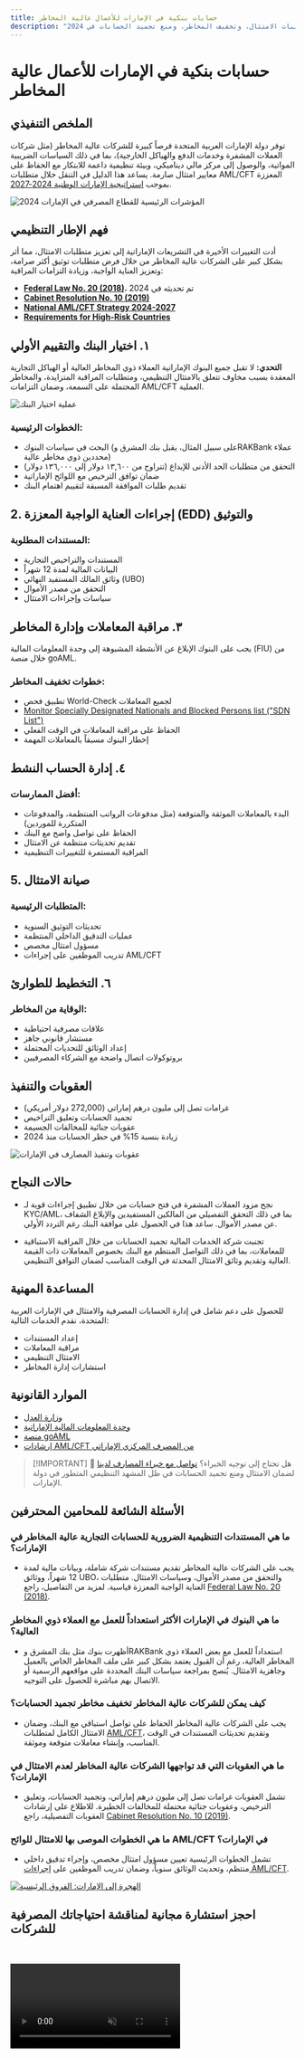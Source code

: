 ```yaml
---
title: حسابات بنكية في الإمارات للأعمال عالية المخاطر
description: "تعرف على كيفية فتح وحماية الحسابات البنكية في الإمارات للأعمال عالية المخاطر. دليل خبير حول متطلبات الامتثال، وتخفيف المخاطر، ومنع تجميد الحسابات في 2024."
---
```


# حسابات بنكية في الإمارات للأعمال عالية المخاطر

## الملخص التنفيذي

توفر دولة الإمارات العربية المتحدة فرصاً كبيرة للشركات عالية المخاطر (مثل شركات العملات المشفرة وخدمات الدفع والهياكل الخارجية)، بما في ذلك السياسات الضريبية المواتية، والوصول إلى مركز مالي ديناميكي، وبيئة تنظيمية داعمة للابتكار مع الحفاظ على معايير امتثال صارمة. يساعد هذا الدليل في التنقل خلال متطلبات AML/CFT المعززة بموجب [استراتيجية الإمارات الوطنية 2024-2027](https://www.mofa.gov.ae/en/mediahub/news/2024/9/5/5-9-2024-uae-uae).

![المؤشرات الرئيسية للقطاع المصرفي في الإمارات 2024](/content/uae-banking-stats.svg)

## فهم الإطار التنظيمي

أدت التغييرات الأخيرة في التشريعات الإماراتية إلى تعزيز متطلبات الامتثال، مما أثر بشكل كبير على الشركات عالية المخاطر من خلال فرض متطلبات توثيق أكثر صرامة، وتعزيز العناية الواجبة، وزيادة التزامات المراقبة:

- **[Federal Law No. 20 (2018)](https://rulebook.centralbank.ae/en/rulebook/decree-federal-law-no-20-2018-anti-money-laundering-and-combating-financing-terrorism-and)**، تم تحديثه في 2024
- **[Cabinet Resolution No. 10 (2019)](https://uaelegislation.gov.ae/en/legislations/1015/download)**
- **[National AML/CFT Strategy 2024-2027](https://www.namlcftc.gov.ae/en/more/uae-strategy/)**
- **[Requirements for High-Risk Countries](https://rulebook.centralbank.ae/en/rulebook/643-requirements-high-risk-countries)**

## ١. اختيار البنك والتقييم الأولي

**التحدي:** لا تقبل جميع البنوك الإماراتية العملاء ذوي المخاطر العالية أو الهياكل التجارية المعقدة بسبب مخاوف تتعلق بالامتثال التنظيمي، ومتطلبات المراقبة المتزايدة، والمخاطر المحتملة على السمعة، وضمان التزامات AML/CFT العملية.

![عملية اختيار البنك](/content/bank-selection.svg)

### الخطوات الرئيسية:

- البحث في سياسات البنوك (على سبيل المثال، يقبل بنك المشرق وRAKBank عملاء محددين ذوي مخاطر عالية)
- التحقق من متطلبات الحد الأدنى للإيداع (تتراوح من ١٣,٦٠٠ دولار إلى ١٣٦,٠٠٠ دولار)
- ضمان توافق الترخيص مع اللوائح الإماراتية
- تقديم طلبات الموافقة المسبقة لتقييم اهتمام البنك

## 2. إجراءات العناية الواجبة المعززة (EDD) والتوثيق

### المستندات المطلوبة:

- المستندات والتراخيص التجارية
- البيانات المالية لمدة 12 شهراً
- وثائق المالك المستفيد النهائي (UBO)
- التحقق من مصدر الأموال
- سياسات وإجراءات الامتثال

## ٣. مراقبة المعاملات وإدارة المخاطر

يجب على البنوك الإبلاغ عن الأنشطة المشبوهة إلى وحدة المعلومات المالية (FIU) من خلال منصة goAML.

### خطوات تخفيف المخاطر:

- تطبيق فحص World-Check لجميع المعاملات
- [Monitor Specially Designated Nationals and Blocked Persons list ("SDN List")](https://sanctionssearch.ofac.treas.gov/)
- الحفاظ على مراقبة المعاملات في الوقت الفعلي
- إخطار البنوك مسبقاً بالمعاملات المهمة

## ٤. إدارة الحساب النشط

### أفضل الممارسات:

- البدء بالمعاملات الموثقة والمتوقعة (مثل مدفوعات الرواتب المنتظمة، والمدفوعات المتكررة للموردين)
- الحفاظ على تواصل واضح مع البنك
- تقديم تحديثات منتظمة عن الامتثال
- المراقبة المستمرة للتغييرات التنظيمية

## 5. صيانة الامتثال

### المتطلبات الرئيسية:

- تحديثات التوثيق السنوية
- عمليات التدقيق الداخلي المنتظمة
- مسؤول امتثال مخصص
- تدريب الموظفين على إجراءات AML/CFT

## ٦. التخطيط للطوارئ

### الوقاية من المخاطر:

- علاقات مصرفية احتياطية
- مستشار قانوني جاهز
- إعداد الوثائق للتحديات المحتملة
- بروتوكولات اتصال واضحة مع الشركاء المصرفيين

## العقوبات والتنفيذ

- غرامات تصل إلى مليون درهم إماراتي (272,000 دولار أمريكي)
- تجميد الحسابات وتعليق التراخيص
- عقوبات جنائية للمخالفات الجسيمة
- زيادة بنسبة 15% في حظر الحسابات منذ 2024

![عقوبات وتنفيذ المصارف في الإمارات](/content/penalties-enforcement.svg)

## حالات النجاح

- نجح مزود العملات المشفرة في فتح حسابات من خلال تطبيق إجراءات قوية لـ KYC/AML، بما في ذلك التحقق التفصيلي من المالكين المستفيدين والإبلاغ الشفاف عن مصدر الأموال. ساعد هذا في الحصول على موافقة البنك رغم التردد الأولي.

- تجنبت شركة الخدمات المالية تجميد الحسابات من خلال المراقبة الاستباقية للمعاملات، بما في ذلك التواصل المنتظم مع البنك بخصوص المعاملات ذات القيمة العالية وتقديم وثائق الامتثال المحدثة في الوقت المناسب لضمان التوافق التنظيمي.

## المساعدة المهنية

للحصول على دعم شامل في إدارة الحسابات المصرفية والامتثال في الإمارات العربية المتحدة، نقدم الخدمات التالية:

- إعداد المستندات
- مراقبة المعاملات
- الامتثال التنظيمي
- استشارات إدارة المخاطر

## الموارد القانونية

- [وزارة العدل](https://www.moj.gov.ae)
- [وحدة المعلومات المالية الإماراتية](https://www.uaefiu.gov.ae)
- [منصة goAML](https://goaml.ae)
- [إرشادات AML/CFT من المصرف المركزي الإماراتي](https://www.centralbank.ae/en/our-operations/anti-money-laundering-aml/)

> [!IMPORTANT] 💜 هل تحتاج إلى توجيه الخبراء؟
> [تواصل مع خبراء المصارف لدينا](../../resources/contacts) لضمان الامتثال ومنع تجميد الحسابات في ظل المشهد التنظيمي المتطور في دولة الإمارات.

## الأسئلة الشائعة للمحامين المحترفين

### ما هي المستندات التنظيمية الضرورية للحسابات التجارية عالية المخاطر في الإمارات؟

- يجب على الشركات عالية المخاطر تقديم مستندات شركة شاملة، وبيانات مالية لمدة 12 شهراً، ووثائق UBO، والتحقق من مصدر الأموال، وسياسات الامتثال. متطلبات العناية الواجبة المعززة قياسية. لمزيد من التفاصيل، راجع [Federal Law No. 20 (2018)](https://rulebook.centralbank.ae/en/rulebook/decree-federal-law-no-20-2018-anti-money-laundering-and-combating-financing-terrorism-and).

### ما هي البنوك في الإمارات الأكثر استعداداً للعمل مع العملاء ذوي المخاطر العالية؟

- أظهرت بنوك مثل بنك المشرق وRAKBank استعداداً للعمل مع بعض العملاء ذوي المخاطر العالية، رغم أن القبول يعتمد بشكل كبير على ملف المخاطر الخاص بالعميل وجاهزية الامتثال. يُنصح بمراجعة سياسات البنك المحددة على مواقعهم الرسمية أو الاتصال بهم مباشرة للحصول على التوجيه.

### كيف يمكن للشركات عالية المخاطر تخفيف مخاطر تجميد الحسابات؟

- يجب على الشركات عالية المخاطر الحفاظ على تواصل استباقي مع البنك، وضمان الامتثال الكامل لمتطلبات [AML/CFT](https://www.centralbank.ae/en/our-operations/anti-money-laundering-aml/)، وتقديم تحديثات المستندات في الوقت المناسب، وإنشاء معاملات متوقعة وموثقة.

### ما هي العقوبات التي قد تواجهها الشركات عالية المخاطر لعدم الامتثال في الإمارات؟

- تشمل العقوبات غرامات تصل إلى مليون درهم إماراتي، وتجميد الحسابات، وتعليق الترخيص، وعقوبات جنائية محتملة للمخالفات الخطيرة. للاطلاع على إرشادات العقوبات التفصيلية، راجع [Cabinet Resolution No. 10 (2019)](https://uaelegislation.gov.ae/en/legislations/1015/download).

### ما هي الخطوات الموصى بها للامتثال للوائح AML/CFT في الإمارات؟

- تشمل الخطوات الرئيسية تعيين مسؤول امتثال مخصص، وإجراء تدقيق داخلي منتظم، وتحديث الوثائق سنوياً، وضمان تدريب الموظفين على [إجراءات AML/CFT](https://rulebook.centralbank.ae/en/rulebook/cabinet-decision-58-2020-beneficial-owner-procedures).

[![الهجرة إلى الإمارات: الفروق الرئيسية](/content/uae-immigration.svg)](../company-registration/benefits-problems.md)

## احجز استشارة مجانية لمناقشة احتياجاتك المصرفية للشركات

<video  autoplay muted playsinline style="margin-top: 2rem" >
  <source src="/img/iStock-2185912341.mp4" type="video/mp4">
</video>

<ContactFormModal formName="Banking [high-risk]" buttonText="احصل على استشارة مجانية" :services="[
 '🏢 حساب شركات للمقيمين في الإمارات',
 '🌐 حساب شركات لغير المقيمين في الإمارات (مخاطر منخفضة)',
 '⚠️ حساب شركات لغير المقيمين في الإمارات (مخاطر عالية)',
 '👤 حساب مصرفي شخصي']"/>
